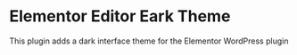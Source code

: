Elementor Editor Eark Theme
===========================

This plugin adds a dark interface theme for the Elementor WordPress plugin